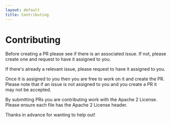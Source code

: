 ```yaml
---
layout: default
title: Contributing
---
```


# Contributing

Before creating a PR please see if there is an associated issue.  If not, please create one and request to have it assigned to you.

If there's already a relevant issue, please request to have it assigned to you.

Once it is assigned to you then you are free to work on it and create the PR.  Please note that if an issue is not assigned to you and you create a PR it may not be accepted.

By submitting PRs you are contributing work with the Apache 2 License.  Please ensure each file has the Apache 2 License header.

Thanks in advance for wanting to help out!
